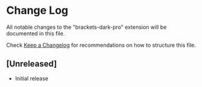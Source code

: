 # Change Log
All notable changes to the "brackets-dark-pro" extension will be documented in this file.

Check [Keep a Changelog](http://keepachangelog.com/) for recommendations on how to structure this file.

## [Unreleased]
- Initial release
